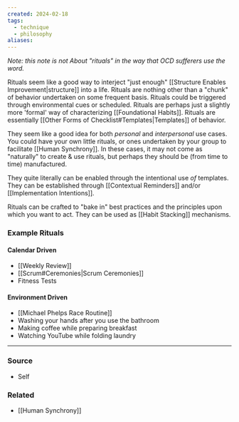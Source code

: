 ```yaml
---
created: 2024-02-18
tags:
  - technique
  - philosophy
aliases:
---
```

*Note: this note is not About "rituals" in the way that OCD sufferers use the word.*

Rituals seem like a good way to interject "just enough" [[Structure Enables Improvement|structure]] into a life. Rituals are nothing other than a "chunk" of behavior undertaken on some frequent basis. Rituals could be triggered through environmental cues or scheduled. Rituals are perhaps just a slightly more 'formal' way of characterizing [[Foundational Habits]]. Rituals are essentially [[Other Forms of Checklist#Templates|Templates]] of behavior.

They seem like a good idea for both *personal* and *interpersonal* use cases. You could have your own little rituals, or ones undertaken by your group to facilitate [[Human Synchrony]]. In these cases, it may not come as "naturally" to create & use rituals, but perhaps they should be (from time to time) manufactured.

They quite literally can be enabled through the intentional use *of* templates. They can be established through [[Contextual Reminders]] and/or [[Implementation Intentions]].

Rituals can be crafted to "bake in" best practices and the principles upon which you want to act. They can be used as [[Habit Stacking]] mechanisms. 
### Example Rituals
#### Calendar Driven
- [[Weekly Review]]
- [[Scrum#Ceremonies|Scrum Ceremonies]]
- Fitness Tests
#### Environment Driven
- [[Michael Phelps Race Routine]]
- Washing your hands after you use the bathroom
- Making coffee while preparing breakfast
- Watching YouTube while folding laundry

---
### Source
- Self

### Related
- [[Human Synchrony]]